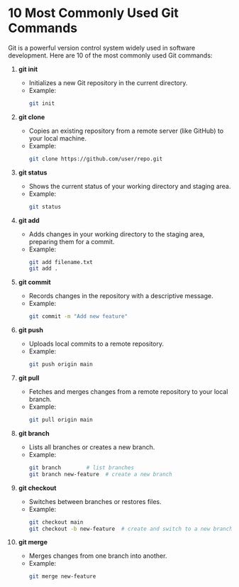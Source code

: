 # 10 Most Commonly Used Git Commands

Git is a powerful version control system widely used in software development. Here are 10 of the most commonly used Git commands:

1. **git init**
   - Initializes a new Git repository in the current directory.
   - Example:  
     ```bash
     git init
     ```

2. **git clone**
   - Copies an existing repository from a remote server (like GitHub) to your local machine.
   - Example:  
     ```bash
     git clone https://github.com/user/repo.git
     ```

3. **git status**
   - Shows the current status of your working directory and staging area.
   - Example:  
     ```bash
     git status
     ```

4. **git add**
   - Adds changes in your working directory to the staging area, preparing them for a commit.
   - Example:  
     ```bash
     git add filename.txt
     git add .
     ```

5. **git commit**
   - Records changes in the repository with a descriptive message.
   - Example:  
     ```bash
     git commit -m "Add new feature"
     ```

6. **git push**
   - Uploads local commits to a remote repository.
   - Example:  
     ```bash
     git push origin main
     ```

7. **git pull**
   - Fetches and merges changes from a remote repository to your local branch.
   - Example:  
     ```bash
     git pull origin main
     ```

8. **git branch**
   - Lists all branches or creates a new branch.
   - Example:  
     ```bash
     git branch        # list branches
     git branch new-feature  # create a new branch
     ```

9. **git checkout**
   - Switches between branches or restores files.
   - Example:  
     ```bash
     git checkout main
     git checkout -b new-feature  # create and switch to a new branch
     ```

10. **git merge**
    - Merges changes from one branch into another.
    - Example:  
      ```bash
      git merge new-feature
      ```

